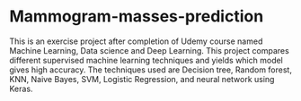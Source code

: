 # Mammogram-masses-prediction
This is an exercise project after completion of Udemy course named Machine Learning, Data science and Deep Learning. This project compares different supervised machine learning techniques and yields which model gives high accuracy. The techniques used are Decision tree, Random forest, KNN, Naive Bayes, SVM, Logistic Regression, and  neural network using Keras. 
